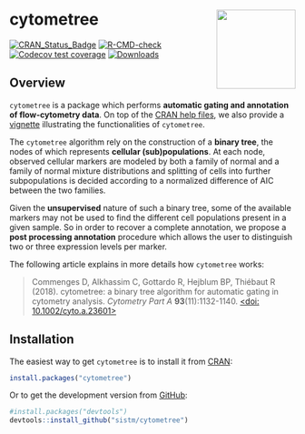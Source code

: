 
<!-- README.Rmd generates from README.Rmd. Please generate that file once done editing -->

# cytometree <a><img src='man/figures/logo.png' align="right" width="139" /></a>

[![CRAN_Status_Badge](http://www.r-pkg.org/badges/version/cytometree)](https://cran.r-project.org/package=cytometree)
[![R-CMD-check](https://github.com/sistm/cytometree/actions/workflows/R-CMD-check.yaml/badge.svg)](https://github.com/sistm/cytometree/actions/workflows/R-CMD-check.yaml)
[![Codecov test
coverage](https://codecov.io/gh/sistm/cytometree/graph/badge.svg)](https://app.codecov.io/gh/sistm/cytometree)
[![Downloads](https://cranlogs.r-pkg.org/badges/cytometree?color=blue)](https://www.r-pkg.org/pkg/cytometree)

## Overview

`cytometree` is a package which performs **automatic gating and
annotation of flow-cytometry data**. On top of the [CRAN help
files](https://cran.r-project.org/package=cytometree/cytometree.pdf), we
also provide a
[vignette](https://cran.r-project.org/package=cytometree/vignettes/autogating_cytometree.html)
illustrating the functionalities of `cytometree`.

The `cytometree` algorithm rely on the construction of a **binary
tree**, the nodes of which represents **cellular (sub)populations**. At
each node, observed cellular markers are modeled by both a family of
normal and a family of normal mixture distributions and splitting of
cells into further subpopulations is decided according to a normalized
difference of AIC between the two families.

Given the **unsupervised** nature of such a binary tree, some of the
available markers may not be used to find the different cell populations
present in a given sample. So in order to recover a complete annotation,
we propose a **post processing annotation** procedure which allows the
user to distinguish two or three expression levels per marker.

The following article explains in more details how `cytometree` works:

> Commenges D, Alkhassim C, Gottardo R, Hejblum BP, Thiébaut R (2018).
> cytometree: a binary tree algorithm for automatic gating in cytometry
> analysis. *Cytometry Part A* **93**(11):1132-1140. [\<doi:
> 10.1002/cyto.a.23601\>](https://doi.org/10.1002/cyto.a.23601)

## Installation

The easiest way to get `cytometree` is to install it from
[CRAN](https://cran.r-project.org/package=cytometree):

``` r
install.packages("cytometree")
```

Or to get the development version from
[GitHub](https://github.com/sistm/cytometree):

``` r
#install.packages("devtools")
devtools::install_github("sistm/cytometree")
```
